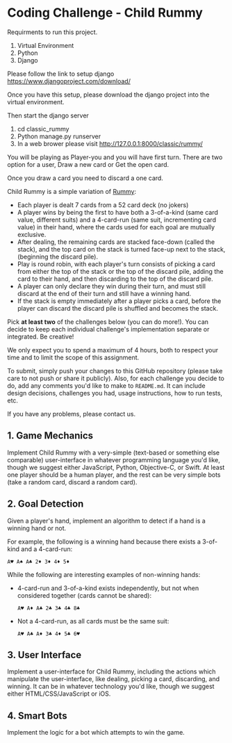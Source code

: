 # Coding Challenge - Child Rummy


Requirments to run this project.

1. Virtual Environment
1. Python 
2. Django 

Please follow the link to setup django
https://www.djangoproject.com/download/

Once you have this setup, please download the django project into the virtual environment.

Then start the django server
  1. cd classic_rummy
  2. Python manage.py runserver
  3. In a web brower please visit http://127.0.0.1:8000/classic/rummy/


You will be playing as Player-you and you will have first turn. 
There are two option for a user, Draw a new card or Get the open card.

Once you draw a card you need to discard a one card.


Child Rummy is a simple variation of [Rummy](http://en.wikipedia.org/wiki/Rummy):

- Each player is dealt 7 cards from a 52 card deck (no jokers)
- A player wins by being the first to have both a 
  3-of-a-kind (same card value, different suits) and a 4-card-run (same suit,
  incrementing card value) in their hand, where the cards used for each goal are
  mutually exclusive.
- After dealing, the remaining cards are stacked face-down (called
  the stack), and the top card on the stack is turned face-up next to the stack,
  (beginning the discard pile).
- Play is round robin, with each player's turn consists of picking a card from
  either the top of the stack or the top of the discard pile, adding the card
  to their hand, and then discarding to the top of the discard pile.
- A player can only declare they win during their turn, and must still discard
  at the end of their turn and still have a winning hand.
- If the stack is empty immediately after a player picks a card, before the 
  player can discard the discard pile is shuffled and becomes the stack.

Pick **at least two** of the challenges below (you can do more!). You can
decide to keep each individual challenge's implementation separate or
integrated. Be creative!

We only expect you to spend a maximum of 4 hours, both to respect your time
and to limit the scope of this assignment.

To submit, simply push your changes to this GitHub repository (please take care
to not push or share it publicly). Also, for each challenge you decide to do,
add any comments you'd like to make to `README.md`. It can include design
decisions, challenges you had, usage instructions, how to run tests, etc.

If you have any problems, please contact us.


## 1. Game Mechanics

Implement Child Rummy with a very-simple (text-based or something else comparable)
user-interface in whatever programming language you'd like, though we suggest
either JavaScript, Python, Objective-C, or Swift. At least one player
should be a human player, and the rest can be very simple bots (take a random
card, discard a random card).

## 2. Goal Detection

Given a player's hand, implement an algorithm to detect if a hand is a winning
hand or not.

For example, the following is a winning hand because there exists a 3-of-kind
and a 4-card-run:

```
A♥ A♠ A♣ 2♦ 3♦ 4♦ 5♦
```

While the following are interesting examples of non-winning hands:

- 4-card-run and 3-of-a-kind exists independently, but not when considered
  together (cards cannot be shared):

  ```
  A♥ A♦ A♣ 2♣ 3♣ 4♣ 8♣
  ```

- Not a 4-card-run, as all cards must be the same suit:

  ```
  A♥ A♣ A♦ 3♣ 4♦ 5♣ 6♥
  ```

## 3. User Interface

Implement a user-interface for Child Rummy, including the actions which
manipulate the user-interface, like dealing, picking a card, discarding,
and winning. It can be in whatever technology you'd like, though we suggest either
HTML/CSS/JavaScript or iOS.

## 4. Smart Bots

Implement the logic for a bot which attempts to win the game. 


